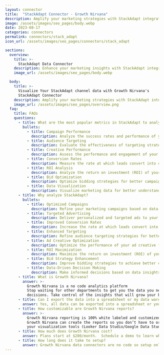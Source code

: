```yaml
---
layout: connector
title:  "StackAdapt Connector - Growth Nirvana"
description: Amplify your marketing strategies with StackAdapt integration, gaining actionable insights from data analysis.
image: /assets/images/seo_pages/body.webp
date: 2023-08-17
categories: connectors
permalink: connectors/stack_adapt
icon_url: /assets/images/seo_pages/connectors/stack_adapt

sections:
  overview:
    title: >-
      StackAdapt Data Connector
    description: Enhance your marketing insights with StackAdapt integration. Merge marketing data to unlock valuable campaign strategies and lead analysis.
    image_url: /assets/images/seo_pages/body.webp

  body:
    title: >-
      Visualize Your StackAdapt channel data with Growth Nirvana's
      StackAdapt Connector
    description: Amplify your marketing strategies with StackAdapt integration, gaining actionable insights from data analysis.
    image_url: /assets/images/seo_pages/overview.png
  faq:
    title: FAQs
    questions:
      - title: What are the most popular metrics in StackAdapt to analyze?
        bullets:
          - title: Campaign Performance
            description: Analyze the success rates and performance of your marketing campaigns.
          - title: Audience Targeting
            description: Evaluate the effectiveness of targeting strategies and audience segmentation.
          - title: Creative Performance
            description: Assess the performance and engagement of your creative assets.
          - title: Conversion Rates
            description: Measure the rate at which leads convert into customers.
          - title: ROI Analysis
            description: Analyze the return on investment (ROI) of your marketing campaigns.
          - title: Bid Optimization
            description: Optimize bidding strategies for better campaign performance.
          - title: Data Visualization
            description: Visualize marketing data for better understanding and decision-making.
      - title: Why analyze StackAdapt?
        bullets:
          - title: Optimized Campaigns
            description: Refine your marketing campaigns based on data-driven insights.
          - title: Targeted Advertising
            description: Deliver personalized and targeted ads to your audience.
          - title: Improved Conversion Rates
            description: Increase the rate at which leads convert into customers.
          - title: Enhanced Targeting
            description: Refine audience targeting strategies for better campaign performance.
          - title: Ad Creative Optimization
            description: Optimize the performance of your ad creative for higher engagement.
          - title: ROI Maximization
            description: Maximize the return on investment (ROI) of your marketing campaigns.
          - title: Bid Strategy Enhancement
            description: Improve bidding strategies to achieve better campaign results.
          - title: Data-Driven Decision Making
            description: Make informed decisions based on data insights and visualizations.
      - title: What is Growth Nirvana?
        answer: >-
          Growth Nirvana is a no code analytics platform 
          Stop waiting for other departments to get you the data you need to make critical business 
          decisions. Take control of the insights that will grow your business.
      - title: Can I export the data into a spreadsheet or my data warehouse?
        answer: Yes, all data can be exported into a spreadsheet or your data warehouse (Google BigQuery, AWS, Snowflake, Azure, etc)
      - title: How customizable are Growth Nirvana reports?
        answer: >-
          Growth Nirvana reporting is 100% white labeled and customized to your specifications.
          Growth Nirvana can create the reports so you don’t have to or you can connect
          your visualization tools (Looker Data Studio/Google Data Studio, Tableau, PowerBI, etc) to Growth Nirvana.
      - title: How much does Growth Nirvana cost?
        answer: Plans start at $200/month.  Schedule a demo to learn what plan is best for you.
      - title: How long does it take to setup?
        answer: Growth Nirvana data connectors are no code so setup only requires a few clicks.
---
```

